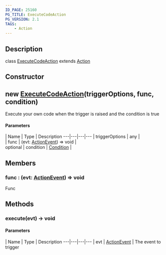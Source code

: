 ```yaml
---
ID_PAGE: 25160
PG_TITLE: ExecuteCodeAction
PG_VERSION: 2.1
TAGS:
    - Action
---
```

## Description

class [ExecuteCodeAction](/classes/2.3/ExecuteCodeAction) extends [Action](/classes/2.3/Action)



## Constructor

## new [ExecuteCodeAction](/classes/2.3/ExecuteCodeAction)(triggerOptions, func, condition)

Execute your own code when the trigger is raised and the condition is true

#### Parameters
 | Name | Type | Description
---|---|---|---
 | triggerOptions | any |   
 | func | (evt: [ActionEvent](/classes/2.3/ActionEvent)) =&gt; void |   
optional | condition | [Condition](/classes/2.3/Condition) |   
## Members

### func : (evt: [ActionEvent](/classes/2.3/ActionEvent)) =&gt; void

Func

## Methods

### execute(evt) &rarr; void



#### Parameters
 | Name | Type | Description
---|---|---|---
 | evt | [ActionEvent](/classes/2.3/ActionEvent) |   The event to trigger

